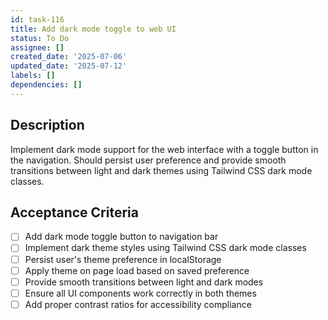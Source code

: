 ```yaml
---
id: task-116
title: Add dark mode toggle to web UI
status: To Do
assignee: []
created_date: '2025-07-06'
updated_date: '2025-07-12'
labels: []
dependencies: []
---
```


## Description

Implement dark mode support for the web interface with a toggle button in the navigation. Should persist user preference and provide smooth transitions between light and dark themes using Tailwind CSS dark mode classes.

## Acceptance Criteria

- [ ] Add dark mode toggle button to navigation bar
- [ ] Implement dark theme styles using Tailwind CSS dark mode classes
- [ ] Persist user's theme preference in localStorage
- [ ] Apply theme on page load based on saved preference
- [ ] Provide smooth transitions between light and dark modes
- [ ] Ensure all UI components work correctly in both themes
- [ ] Add proper contrast ratios for accessibility compliance
